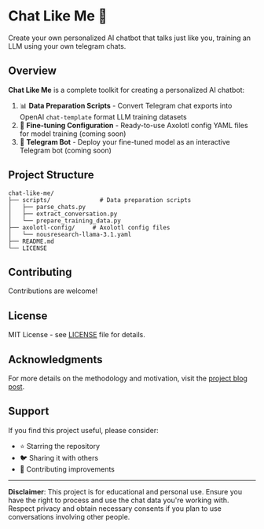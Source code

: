 # Chat Like Me 💬

Create your own personalized AI chatbot that talks just like you, training an LLM using your own telegram chats.

## Overview

**Chat Like Me** is a complete toolkit for creating a personalized AI chatbot:

1. 📊 **Data Preparation Scripts** - Convert Telegram chat exports into OpenAI `chat-template` format LLM training datasets
2. 🎯 **Fine-tuning Configuration** - Ready-to-use Axolotl config YAML files for model training (coming soon)
3. 🤖 **Telegram Bot** - Deploy your fine-tuned model as an interactive Telegram bot (coming soon)



## Project Structure

```
chat-like-me/
├── scripts/              # Data preparation scripts
│   ├── parse_chats.py
│   ├── extract_conversation.py
│   └── prepare_training_data.py
├── axolotl-config/     # Axolotl config files
│   └── nousresearch-llama-3.1.yaml
├── README.md
└── LICENSE
```

## Contributing

Contributions are welcome! 


## License

MIT License - see [LICENSE](LICENSE) file for details.

## Acknowledgments


For more details on the methodology and motivation, visit the [project blog post](https://bigghis.github.io/posts/2025-16-10-25-LLM-CHAT-LIKE-ME).

## Support

If you find this project useful, please consider:
- ⭐ Starring the repository
- 🐦 Sharing it with others
- 🤝 Contributing improvements

---

**Disclaimer**: This project is for educational and personal use. Ensure you have the right to process and use the chat data you're working with. Respect privacy and obtain necessary consents if you plan to use conversations involving other people.

